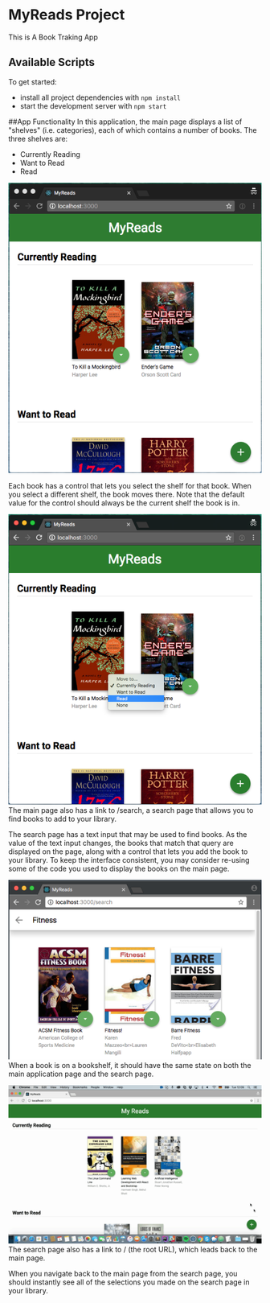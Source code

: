 # MyReads Project

This is A Book Traking App

## Available Scripts

To get started:

* install all project dependencies with `npm install`
* start the development server with `npm start`

##App Functionality
In this application, the main page displays a list of "shelves" (i.e. categories), each of which contains a number of books. The three shelves are:

* Currently Reading
* Want to Read
* Read

![ScreenShot](/src/images/react-project1-a.png)

Each book has a control that lets you select the shelf for that book. When you select a different shelf, the book moves there. Note that the default value for the control should always be the current shelf the book is in.

![ScreenShot](/src/images/react-project1-b.png)
The main page also has a link to /search, a search page that allows you to find books to add to your library.

The search page has a text input that may be used to find books. As the value of the text input changes, the books that match that query are displayed on the page, along with a control that lets you add the book to your library. To keep the interface consistent, you may consider re-using some of the code you used to display the books on the main page.

![ScreenShot](/src/images/screen-shot-2017-12-21-at-1.06.59-pm.png)
When a book is on a bookshelf, it should have the same state on both the main application page and the search page.

![ScreenShot](/src/images/correct-use-of-state.gif)
The search page also has a link to / (the root URL), which leads back to the main page.

When you navigate back to the main page from the search page, you should instantly see all of the selections you made on the search page in your library.

